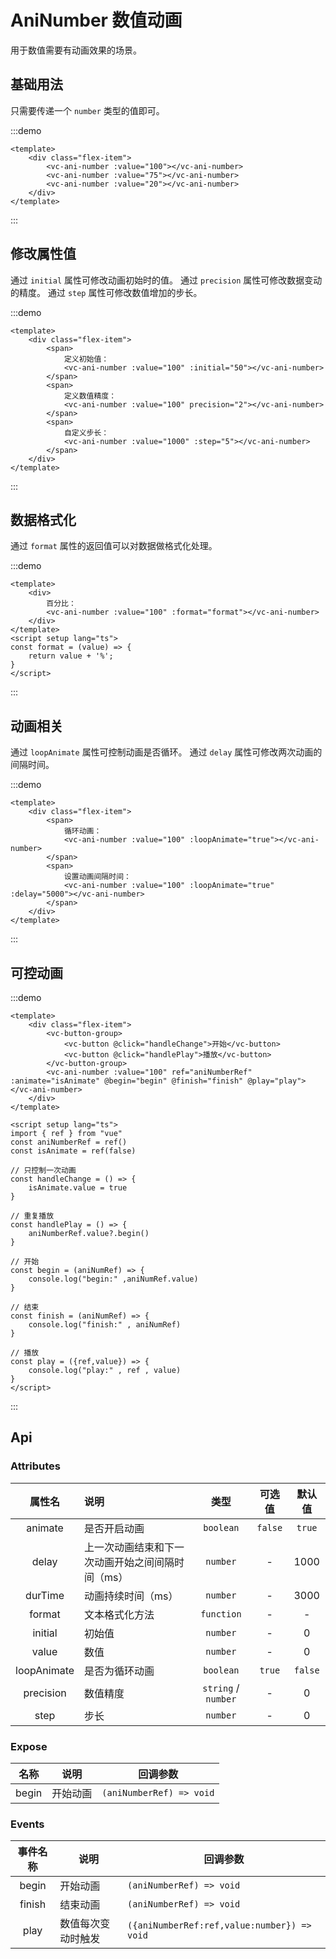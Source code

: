 # AniNumber 数值动画

用于数值需要有动画效果的场景。

## 基础用法

只需要传递一个 `number` 类型的值即可。

:::demo
```vue
<template>
    <div class="flex-item">
        <vc-ani-number :value="100"></vc-ani-number>
        <vc-ani-number :value="75"></vc-ani-number>
        <vc-ani-number :value="20"></vc-ani-number>
    </div>
</template>
```
:::

## 修改属性值

通过 `initial` 属性可修改动画初始时的值。
通过 `precision` 属性可修改数据变动的精度。
通过 `step` 属性可修改数值增加的步长。

:::demo
```vue
<template>
    <div class="flex-item">
        <span>
            定义初始值：
            <vc-ani-number :value="100" :initial="50"></vc-ani-number>
        </span>
        <span>
            定义数值精度：
            <vc-ani-number :value="100" precision="2"></vc-ani-number>
        </span>
        <span>
            自定义步长：
            <vc-ani-number :value="1000" :step="5"></vc-ani-number>
        </span>
    </div>
</template>
```
:::

## 数据格式化

通过 `format` 属性的返回值可以对数据做格式化处理。

:::demo
```vue
<template>
    <div>
        百分比：
        <vc-ani-number :value="100" :format="format"></vc-ani-number>
    </div>
</template>
<script setup lang="ts">
const format = (value) => {
    return value + '%';
}
</script>
```
:::

## 动画相关

通过 `loopAnimate` 属性可控制动画是否循环。
通过 `delay` 属性可修改两次动画的间隔时间。

:::demo
```vue
<template>
    <div class="flex-item">
        <span>
            循环动画：
            <vc-ani-number :value="100" :loopAnimate="true"></vc-ani-number>
        </span>
        <span>
            设置动画间隔时间：
            <vc-ani-number :value="100" :loopAnimate="true" :delay="5000"></vc-ani-number>
        </span>
    </div>
</template>
```
:::

## 可控动画

:::demo
```vue
<template>
    <div class="flex-item">
        <vc-button-group>
            <vc-button @click="handleChange">开始</vc-button>
            <vc-button @click="handlePlay">播放</vc-button>
        </vc-button-group>
        <vc-ani-number :value="100" ref="aniNumberRef" :animate="isAnimate" @begin="begin" @finish="finish" @play="play"></vc-ani-number>
    </div>
</template>

<script setup lang="ts">
import { ref } from "vue"
const aniNumberRef = ref()
const isAnimate = ref(false)

// 只控制一次动画
const handleChange = () => {
    isAnimate.value = true
}

// 重复播放
const handlePlay = () => {
    aniNumberRef.value?.begin()
}

// 开始
const begin = (aniNumRef) => {
    console.log("begin:" ,aniNumRef.value)
}

// 结束
const finish = (aniNumRef) => {
    console.log("finish:" , aniNumRef)
}

// 播放
const play = ({ref,value}) => {
    console.log("play:" , ref , value)
}
</script>
```
:::

## Api

### Attributes

| 属性名 | 说明 | 类型   | 可选值     | 默认值  |
| :----: | :---- | :------: | :----------: | :-------: |
| animate | 是否开启动画 | `boolean` | `false`    | `true` |
| delay | 上一次动画结束和下一次动画开始之间间隔时间（ms） | `number` | -     | 1000 |
| durTime | 动画持续时间（ms） | `number` | -     | 3000 |
| format | 文本格式化方法 | `function` | -     | - |
| initial | 初始值 | `number` | -     | 0 |
| value | 数值 | `number` | -    | 0 |
| loopAnimate | 是否为循环动画 | `boolean` |  `true`    | `false` |
| precision | 数值精度 | `string` / `number` | -     | 0 |
| step | 步长 | `number` | -     | 0 |

###  Expose

| 名称 | 说明 | 回调参数     |
|:--:|--|--|
|begin|开始动画|`(aniNumberRef) => void`|

###  Events

| 事件名称 | 说明 | 回调参数     |
|:--:|--|--|
|begin|开始动画|`(aniNumberRef) => void`|
|finish|结束动画|`(aniNumberRef) => void`|
|play|数值每次变动时触发|`({aniNumberRef:ref,value:number}) => void`|